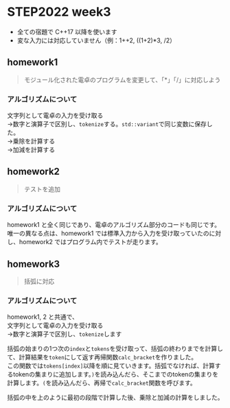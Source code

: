 # STEP2022 week3

* 全ての宿題で C++17 以降を使います
* 変な入力には対応していません（例：1++2, ((1+2)*3, /2）

## homework1
> モジュール化された電卓のプログラムを変更して、「*」「/」に対応しよう

### アルゴリズムについて
文字列として電卓の入力を受け取る<br>
→数字と演算子で区別し、`tokenize`する。`std::variant`で同じ変数に保存した。<br>
→乗除を計算する<br>
→加減を計算する

## homework2
> テストを追加

### アルゴリズムについて
homework1 と全く同じであり、電卓のアルゴリズム部分のコードも同じです。<br>
唯一の異なる点は、homework1 では標準入力から入力を受け取っていたのに対し、homework2 ではプログラム内でテストが走ります。

## homework3
> 括弧に対応

### アルゴリズムについて
homework1, 2 と共通で、<br>
文字列として電卓の入力を受け取る<br>
→数字と演算子で区別し、`tokenize`します

括弧の始まりの1つ次の`index`と`tokens`を受け取って、括弧の終わりまでを計算して、計算結果を`token`にして返す再帰関数`calc_bracket`を作りました。<br>
この関数では`tokens[index]`以降を順に見ていきます。括弧でなければ、計算するtokenの集まりに追加します。`)`を読み込んだら、そこまでのtokenの集まりを計算します。`(`を読み込んだら、再帰で`calc_bracket`関数を呼びます。<br>

括弧の中を上のように最初の段階で計算した後、乗除と加減の計算をしました。
